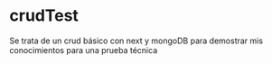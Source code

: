 # crudTest
Se trata de un crud básico con next y mongoDB para demostrar mis conocimientos para una prueba técnica
